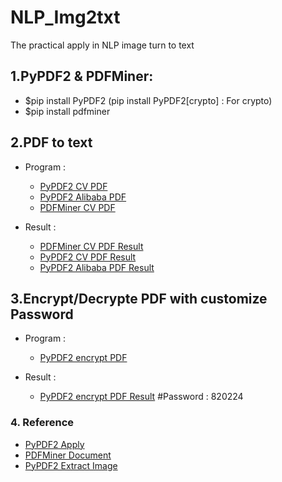 # NLP_Img2txt
The practical apply in NLP image turn to text

## 1.PyPDF2 & PDFMiner: 
- $pip install PyPDF2 (pip install PyPDF2[crypto] : For crypto)
- $pip install pdfminer 

## 2.PDF to text 
- Program : 
    - [PyPDF2 CV PDF](./PYPDF2_PDF2txt.py)
    - [PyPDF2 Alibaba PDF](./PYPDF2_PDF2txt.py)
    - [PDFMiner CV PDF](./PDFMiner_PDF2txt.py)

- Result : 
    - [PDFMiner CV PDF Result](./data/Wizpresso/output/PDFMiner_20221129CV.txt)
    - [PyPDF2 CV PDF Result](./data/Wizpresso/output/PyPDF2_20221129CV.txt)
    - [PyPDF2 Alibaba PDF Result](./data/Wizpresso/output/PyPDF2_file.txt)

## 3.Encrypt/Decrypte PDF with customize Password
- Program : 
    - [PyPDF2 encrypt PDF](./PyPDF2_encryptPDF.py)

- Result : 
    - [PyPDF2 encrypt PDF Result](./data/Wizpresso/output/David_CV.pdf) #Password : 820224

### 4. Reference
- [PyPDF2 Apply](https://nanonets.com/blog/pypdf2-library-working-with-pdf-files-in-python) <br>
- [PDFMiner Document](https://pdfminer-docs.readthedocs.io/programming.html#performing-layout-analysis) <br>
- [PyPDF2 Extract Image](https://pypdf2.readthedocs.io/en/latest/user/extract-images.html)